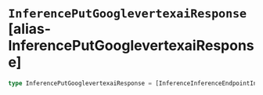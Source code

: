 # `InferencePutGooglevertexaiResponse` [alias-InferencePutGooglevertexaiResponse]
```typescript
type InferencePutGooglevertexaiResponse = [InferenceInferenceEndpointInfo](./InferenceInferenceEndpointInfo.md);
```
